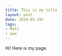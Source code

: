 ```yaml
---
title: This is my title
layout: post
date: 2018-01-19t
tags:
- Mati
- owo
---
```


Hi! Here is my page.
